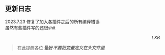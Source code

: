 ## 更新日志
2023.7.23 修复了加入各插件之后的所有编译错误</br>虽然有些插件写的还很shit

<p align = "right">  <i>LXB</i> </p>

> 在此提醒各位 **最好*不要把变量定义在头文件里***